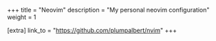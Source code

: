 +++
title = "Neovim"
description = "My personal neovim configuration"
weight = 1

[extra]
link_to = "https://github.com/plumpalbert/nvim"
+++
